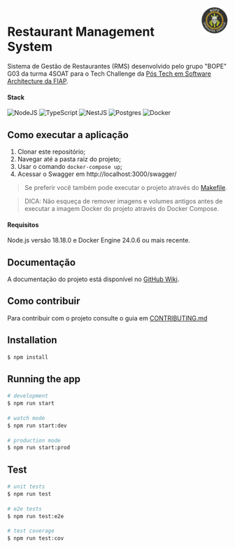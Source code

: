 <a href="https://dot.net/architecture">
   <img src="https://github.com/Grupo-G03-4SOAT-FIAP/rms-backend-fase01/raw/main/docs/bope-faca-na-carveira-knife-skull-logo.png" alt="eShop logo" title="eShopOnContainers" align="right" height="60" />
</a>

# Restaurant Management System

Sistema de Gestão de Restaurantes (RMS) desenvolvido pelo grupo "BOPE" G03 da turma 4SOAT para o Tech Challenge da [Pós Tech em Software Architecture da FIAP](https://postech.fiap.com.br/curso/software-architecture/).

#### Stack

![NodeJS](https://img.shields.io/badge/node.js-6DA55F?style=for-the-badge&logo=node.js&logoColor=white)
![TypeScript](https://img.shields.io/badge/typescript-%23007ACC.svg?style=for-the-badge&logo=typescript&logoColor=white)
![NestJS](https://img.shields.io/badge/nestjs-%23E0234E.svg?style=for-the-badge&logo=nestjs&logoColor=white)
![Postgres](https://img.shields.io/badge/postgres-%23316192.svg?style=for-the-badge&logo=postgresql&logoColor=white)
![Docker](https://img.shields.io/badge/docker-%230db7ed.svg?style=for-the-badge&logo=docker&logoColor=white)

## Como executar a aplicação

1. Clonar este repositório;
2. Navegar até a pasta raiz do projeto;
3. Usar o comando `docker-compose up`;
4. Acessar o Swagger em http://localhost:3000/swagger/

> Se preferir você também pode executar o projeto através do [Makefile](Makefile).

> DICA: Não esqueça de remover imagens e volumes antigos antes de executar a imagem Docker do projeto através do Docker Compose.

#### Requisitos

Node.js versão 18.18.0 e Docker Engine 24.0.6 ou mais recente.

## Documentação

A documentação do projeto está disponível no [GitHub Wiki](https://github.com/Grupo-G03-4SOAT-FIAP/rms-backend-fase01/wiki).

## Como contribuir

Para contribuir com o projeto consulte o guia em [CONTRIBUTING.md](CONTRIBUTING.md)

## Installation

```bash
$ npm install
```

## Running the app

```bash
# development
$ npm run start

# watch mode
$ npm run start:dev

# production mode
$ npm run start:prod
```

## Test

```bash
# unit tests
$ npm run test

# e2e tests
$ npm run test:e2e

# test coverage
$ npm run test:cov
```
